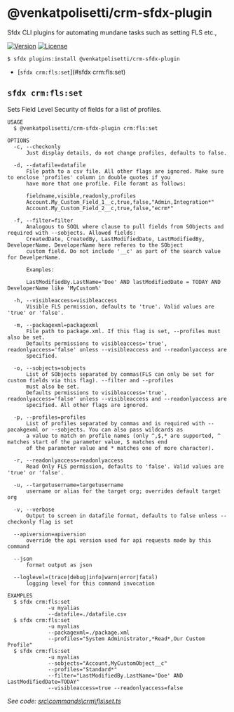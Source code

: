 @venkatpolisetti/crm-sfdx-plugin
================================

Sfdx CLI plugins for automating mundane tasks such as setting FLS etc.,

[![Version](https://img.shields.io/npm/v/@venkatpolisetti/crm-sfdx-plugin.svg)](https://npmjs.org/package/@venkatpolisetti/crm-sfdx-plugin)
[![License](https://img.shields.io/npm/l/@venkatpolisetti/crm-sfdx-plugin.svg)](https://github.com/venkatpolisetti/crm-sfdx-plugin/blob/master/package.json)

<!-- install -->
```sh-session
$ sfdx plugins:install @venkatpolisetti/crm-sfdx-plugin
```
* [`sfdx crm:fls:set`](#sfdx crm:fls:set)

## `sfdx crm:fls:set`

Sets Field Level Security of fields for a list of profiles.

```
USAGE
  $ @venkatpolisetti/crm-sfdx-plugin crm:fls:set

OPTIONS
  -c, --checkonly
      Just display details, do not change profiles, defaults to false.

  -d, --datafile=datafile
      File path to a csv file. All other flags are ignored. Make sure to enclose 'profiles' column in double quotes if you 
      have more that one profile. File foramt as follows:

      fieldname,visible,readonly,profiles
      Account.My_Custom_Field_1__c,true,false,"Admin,Integration*"
      Account.My_Custom_Field_2__c,true,false,"ecrm*"

  -f, --filter=filter
      Analogous to SOQL where clause to pull fields from SObjects and required with --sobjects. Allowed fields: 
      CreatedDate, CreatedBy, LastModifiedDate, LastModifiedBy, DeveloperName. DeveloperName here referes to the SObject 
      custom field. Do not include '__c' as part of the search value for DevelperName.

      Examples:

      LastModifiedBy.LastName='Doe' AND lastModifiedDate = TODAY AND DeveloperName like 'MyCustom%'

  -h, --visibleaccess=visibleaccess
      Visible FLS permission, defaults to 'true'. Valid values are 'true' or 'false'.

  -m, --packagexml=packagexml
      File path to package.xml. If this flag is set, --profiles must also be set. 
      Defaults permissions to visibleaccess='true', readonlyaccess='false' unless --visibleaccess and --readonlyaccess are 
      specified.

  -o, --sobjects=sobjects
      List of SObjects separated by commas(FLS can only be set for custom fields via this flag). --filter and --profiles 
      must also be set. 
      Defaults permissions to visibleaccess='true', readonlyaccess='false' unless --visibleaccess and --readonlyaccess are 
      specified. All other flags are ignored.

  -p, --profiles=profiles
      List of profiles separated by commas and is required with --pacakgexml or --sobjects. You can also pass wildcards as 
      a value to match on profile names (only ^,$,* are supported, ^ matches start of the parameter value, $ matches end 
      of the parameter value and * matches one of more character).

  -r, --readonlyaccess=readonlyaccess
      Read Only FLS permission, defaults to 'false'. Valid values are 'true' or 'false'.

  -u, --targetusername=targetusername
      username or alias for the target org; overrides default target org

  -v, --verbose
      Output to screen in datafile format, defaults to false unless --checkonly flag is set

  --apiversion=apiversion
      override the api version used for api requests made by this command

  --json
      format output as json

  --loglevel=(trace|debug|info|warn|error|fatal)
      logging level for this command invocation

EXAMPLES
  $ sfdx crm:fls:set
             -u myalias
             --datafile=./datafile.csv
  $ sfdx crm:fls:set
             -u myalias
             --packagexml=./package.xml
             --profiles="System Administrator,*Read*,Our Custom Profile"
  $ sfdx crm:fls:set
             -u myalias
             --sobjects="Account,MyCustomObject__c"
             --profiles="Standard*"
             --filter="LastModifiedBy.LastName='Doe' AND LastModifiedDate=TODAY"
             --visibleaccess=true --readonlyaccess=false
```

_See code: [src\commands\crm\fls\set.ts](https://github.com/venkatpolisetti/crm-sfdx-plugin/blob/v1.0.0/src\commands\crm\fls\set.ts)_
